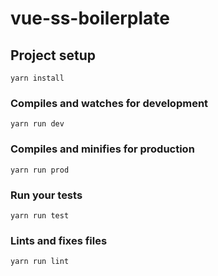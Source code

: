 # vue-ss-boilerplate

## Project setup
```
yarn install
```

### Compiles and watches for development
```
yarn run dev
```

### Compiles and minifies for production
```
yarn run prod
```

### Run your tests
```
yarn run test
```

### Lints and fixes files
```
yarn run lint
```
